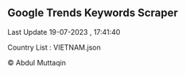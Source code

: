 

## Google Trends Keywords Scraper 
 
Last Update 19-07-2023 , 17:41:40

Country List :
VIETNAM.json



© Abdul Muttaqin 
